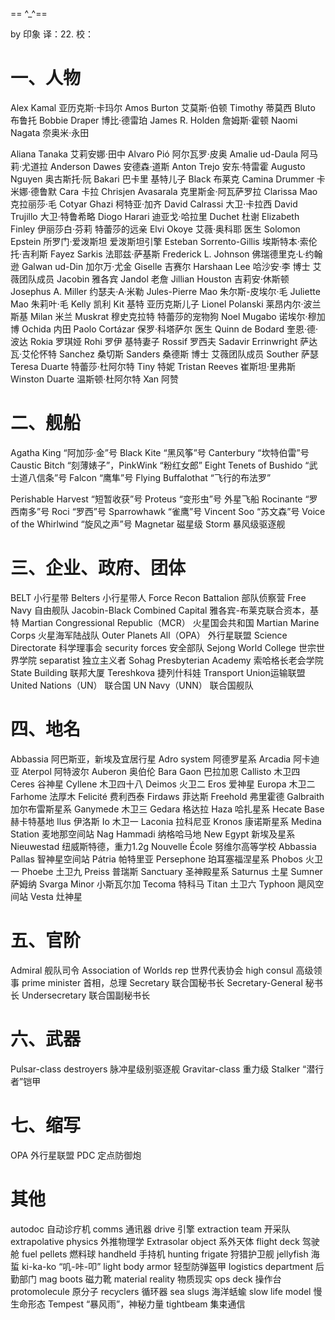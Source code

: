 == ^_^==

by 印象
译：22.
校：
# 一、人物
Alex Kamal 亚历克斯·卡玛尔
Amos Burton 艾莫斯·伯顿    Timothy 蒂莫西   Bluto 布鲁托
Bobbie Draper 博比·德雷珀
James R. Holden 詹姆斯·霍顿
Naomi Nagata 奈奥米·永田

Aliana Tanaka 艾莉安娜·田中
Alvaro Pió 阿尔瓦罗·皮奥
Amalie ud-Daula 阿马莉·尤道拉
Anderson Dawes 安德森·道斯
Anton Trejo 安东·特雷霍
Augusto Nguyen 奥古斯托·阮
Bakari 巴卡里 基特儿子
Black 布莱克
Camina Drummer 卡米娜·德鲁默
Cara 卡拉
Chrisjen Avasarala 克里斯金·阿瓦萨罗拉
Clarissa Mao 克拉丽莎·毛
Cotyar Ghazi 柯特亚·加齐
David Calrassi 大卫·卡拉西
David Trujillo 大卫·特鲁希略
Diogo Harari 迪亚戈·哈拉里
Duchet 杜谢
Elizabeth Finley 伊丽莎白·芬莉 特蕾莎的远亲
Elvi Okoye 艾薇·奥科耶 医生
Solomon Epstein 所罗门·爱泼斯坦 爱泼斯坦引擎
Esteban Sorrento-Gillis 埃斯特本·索伦托·吉利斯
Fayez Sarkis 法耶兹·萨基斯
Frederick L. Johnson 佛瑞德里克·L·约翰逊
Galwan ud-Din 加尔万·尤金
Giselle 吉赛尔
Harshaan Lee 哈沙安·李 博士 艾薇团队成员
Jacobin 雅各宾
Jandol 老詹
Jillian Houston 吉莉安·休斯顿
Josephus A. Miller 约瑟夫·A·米勒
Jules-Pierre Mao 朱尔斯-皮埃尔·毛
Juliette Mao 朱莉叶·毛
Kelly 凯利
Kit 基特 亚历克斯儿子
Lionel Polanski 莱昂内尔·波兰斯基
Milan 米兰
Muskrat 穆史克拉特 特蕾莎的宠物狗
Noel Mugabo 诺埃尔·穆加博
Ochida 内田
Paolo Cortázar 保罗·科塔萨尔 医生
Quinn de Bodard 奎恩·德·波达
Rokia 罗琪娅 Rohi 罗伊 基特妻子
Rossif 罗西夫
Sadavir Errinwright 萨达瓦·艾伦怀特
Sanchez 桑切斯
Sanders 桑德斯 博士 艾薇团队成员
Souther 萨瑟
Teresa Duarte 特蕾莎·杜阿尔特 Tiny 特妮
Tristan Reeves 崔斯坦·里弗斯
Winston Duarte 温斯顿·杜阿尔特
Xan 阿赞

# 二、舰船
Agatha King “阿加莎·金”号
Black Kite “黑风筝”号
Canterbury “坎特伯雷”号
Caustic Bitch “刻薄婊子”，PinkWink “粉红女郎”
Eight Tenets of Bushido “武士道八信条”号
Falcon “鹰隼”号
Flying Buffalothat “飞行的布法罗”

Perishable Harvest “短暂收获”号
Proteus “变形虫”号 外星飞船
Rocinante “罗西南多”号 Roci “罗西”号
Sparrowhawk “雀鹰”号
Vincent Soo “苏文森”号
Voice of the Whirlwind “旋风之声”号 Magnetar 磁星级
Storm 暴风级驱逐舰



# 三、企业、政府、团体
BELT 小行星带
Belters 小行星带人
Force Recon Battalion 部队侦察营
Free Navy 自由舰队
Jacobin-Black Combined Capital 雅各宾-布莱克联合资本，基特
Martian Congressional Republic（MCR） 火星国会共和国
Martian Marine Corps 火星海军陆战队
Outer Planets All（OPA） 外行星联盟
Science Directorate 科学理事会
security forces 安全部队
Sejong World College 世宗世界学院
separatist 独立主义者
Sohag Presbyterian Academy 索哈格长老会学院
State Building 联邦大厦
Tereshkova 捷列什科娃
Transport Union运输联盟
United Nations（UN） 联合国
UN Navy（UNN） 联合国舰队


# 四、地名
Abbassia 阿巴斯亚，新埃及宜居行星
Adro system 阿德罗星系
Arcadia 阿卡迪亚
Aterpol 阿特波尔
Auberon 奥伯伦
Bara Gaon 巴拉加恩
Callisto 木卫四
Ceres 谷神星
Cyllene 木卫四十八
Deimos 火卫二
Eros 爱神星
Europa 木卫二
Farhome 法厚木
Felicité 费利西泰
Firdaws 菲达斯
Freehold 弗里霍德
Galbraith 加尔布雷斯星系
Ganymede 木卫三
Gedara 格达拉
Haza 哈扎星系
Hecate Base 赫卡特基地
Ilus 伊洛斯
Io 木卫一
Laconia 拉科尼亚
Kronos 康诺斯星系
Medina Station 麦地那空间站
Nag Hammadi 纳格哈马地
New Egypt 新埃及星系
Nieuwestad 纽威斯特德，重力1.2g
Nouvelle École 努维尔高等学校 Abbassia
Pallas 智神星空间站
Pátria 帕特里亚
Persephone 珀耳塞福涅星系
Phobos 火卫一
Phoebe 土卫九
Preiss 普瑞斯
Sanctuary 圣神殿星系
Saturnus 土星
Sumner 萨姆纳
Svarga Minor 小斯瓦尔加
Tecoma 特科马
Titan 土卫六
Typhoon 飓风空间站
Vesta 灶神星

# 五、官阶
Admiral 舰队司令
Association of Worlds rep 世界代表协会
high consul 高级领事
prime minister 首相，总理
Secretary 联合国秘书长
Secretary-General 秘书长
Undersecretary 联合国副秘书长


# 六、武器
Pulsar-class destroyers 脉冲星级别驱逐舰
Gravitar-class 重力级
Stalker “潜行者”铠甲

# 七、缩写
OPA 外行星联盟
PDC 定点防御炮


# 其他
autodoc 自动诊疗机
comms 通讯器
drive 引擎
extraction team 开采队
extrapolative physics 外推物理学
Extrasolar object 系外天体
flight deck 驾驶舱
fuel pellets 燃料球
handheld 手持机
hunting frigate 狩猎护卫舰
jellyfish 海蜇
ki-ka-ko “叽-咔-叩”
light body armor 轻型防弹盔甲
logistics department 后勤部门
mag boots 磁力靴
material reality 物质现实
ops deck 操作台
protomolecule 原分子
recyclers 循环器
sea slugs 海洋蛞蝓
slow life model 慢生命形态
Tempest “暴风雨”，神秘力量
tightbeam 集束通信